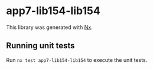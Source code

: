 # app7-lib154-lib154

This library was generated with [Nx](https://nx.dev).

## Running unit tests

Run `nx test app7-lib154-lib154` to execute the unit tests.
